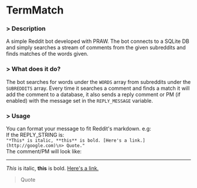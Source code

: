 TermMatch
================

### > Description
A simple Reddit bot developed with PRAW.
The bot connects to a SQLite DB and simply searches a stream of comments from the given subreddits and finds matches of the words given.

### > What does it do?
The bot searches for words under the `WORDS` array from subreddits under the `SUBREDDITS` array.
Every time it searches a comment and finds a match it will add the comment to a database, it also sends a reply comment or PM (if enabled) with the message set in the `REPLY_MESSAGE` variable.  

### > Usage
You can format your message to fit Reddit's markdown. e.g:  
If the REPLY_STRING is:  
`"*This* is italic, **this** is bold. [Here's a link.](http://google.com)\n> Quote."`  
The comment/PM will look like:  
***
*This* is italic, **this** is bold. [Here's a link.](http://google.com)
> Quote

